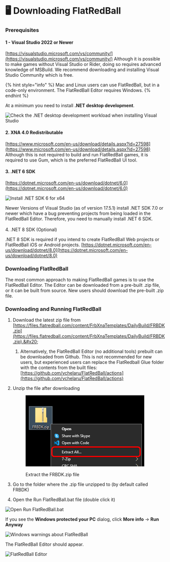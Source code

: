 # 🖥️ Downloading FlatRedBall

### Prerequisites

#### 1 - Visual Studio 2022 or Newer

[https://visualstudio.microsoft.com/vs/community/](https://visualstudio.microsoft.com/vs/community/) Although it is possible to make games without Visual Studio or Rider, doing so requires advanced knowledge of MSBuild. We recommend downloading and installing Visual Studio Community which is free.

{% hint style="info" %}
Mac and Linux users can use FlatRedBall, but in a code-only environment. The FlatRedBall Editor requires Windows.
{% endhint %}

At a minimum you need to install **.NET desktop development**.

![Check the .NET desktop development workload when installing Visual Studio](.gitbook/assets/2021-08-img\_610caaac075b7.png)

#### 2. XNA 4.0 Redistributable

[https://www.microsoft.com/en-us/download/details.aspx?id=27598](https://www.microsoft.com/en-us/download/details.aspx?id=27598) Although this is not required to build and run FlatRedBall games, it is required to use Gum, which is the preferred FlatRedBall UI tool.

#### 3. .NET 6 SDK

[https://dotnet.microsoft.com/en-us/download/dotnet/6.0](https://dotnet.microsoft.com/en-us/download/dotnet/6.0)

![Install .NET SDK 6 for x64](.gitbook/assets/2023-03-img\_6415bcb385f79.png)

Newer Versions of Visual Studio (as of version 17.5.1) install .NET SDK 7.0 or newer which have a bug preventing projects from being loaded in the FlatRedBall Editor. Therefore, you need to manually install .NET 6 SDK.\
\
4\. .NET 8 SDK (Optional)

.NET 8 SDK is required if you intend to create FlatRedBall Web projects or FlatRedBall iOS or Android projects. [https://dotnet.microsoft.com/en-us/download/dotnet/8.0](https://dotnet.microsoft.com/en-us/download/dotnet/8.0)

### Downloading FlatRedBall

The most common approach to making FlatRedBall games is to use the FlatRedBall Editor. The Editor can be downloaded from a pre-built .zip file, or it can be built from source. New users should download the pre-built .zip file.

### Downloading and Running FlatRedBall

1. Download the latest zip file from [https://files.flatredball.com/content/FrbXnaTemplates/DailyBuild/FRBDK.zip](https://files.flatredball.com/content/FrbXnaTemplates/DailyBuild/FRBDK.zip).&#x20;
   1. Alternatively, the FlatRedBall Editor (no additional tools) prebuilt can be downloaded from Github. This is not recommended for new users, but experienced users can replace the FlatRedball Glue folder with the contents from the built files: [https://github.com/vchelaru/FlatRedBall/actions](https://github.com/vchelaru/FlatRedBall/actions)
2.  Unzip the file after downloading

    <figure><img src=".gitbook/assets/image (147).png" alt=""><figcaption><p>Extract the FRBDK.zip file</p></figcaption></figure>
3. Go to the folder where the .zip file unzipped to (by default called FRBDK)
4. Open the Run FlatRedBall.bat file (double click it)

![Open Run FlatRedBall.bat](.gitbook/assets/2023-07-img\_64b932f820fb5.png)

If you see the **Windows protected your PC** dialog, click **More info** -> **Run Anyway**

![Windows warnings about FlatRedBall](.gitbook/assets/2023-07-img\_64b938bddd912.png)

The FlatRedBall Editor should appear.

![FlatRedBall Editor](<.gitbook/assets/07\_07 53 54.png>)
